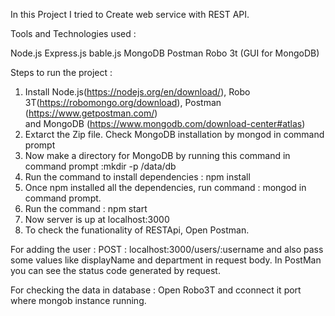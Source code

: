 In this Project I tried to Create web service with REST API.

Tools and Technologies used : 

Node.js 
Express.js
bable.js
MongoDB
Postman
Robo 3t (GUI for MongoDB)

Steps to run the project : 
1) Install Node.js(https://nodejs.org/en/download/), 
		   Robo 3T(https://robomongo.org/download),
		   Postman (https://www.getpostman.com/) 	
       and MongoDB (https://www.mongodb.com/download-center#atlas) 
2) Extarct the Zip file. Check MongoDB installation by mongod in command prompt
3) Now make a directory for MongoDB by running this command in command prompt :mkdir -p /data/db	
4) Run the command to install dependencies : npm install
5) Once npm installed all the dependencies, run command : mongod in command prompt.
6) Run the command : npm start 
7) Now server is up at localhost:3000
8) To check the funationality of RESTApi, Open Postman.

For adding the user : 
 POST : localhost:3000/users/:username
 and also pass some values like displayName and department in request body.
 In PostMan you can see the status code generated by request.

 
 For checking the data in database : Open Robo3T and cconnect it port where mongob instance running.
 